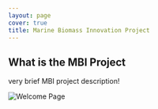 ```yaml
---
layout: page
cover: true
title: Marine Biomass Innovation Project
---
```

<h2>What is the MBI Project</h2>
very brief MBI project description!

![Welcome Page](assets/img/Welcome_Page.svg)


